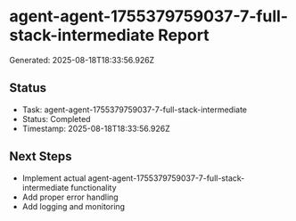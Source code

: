 # agent-agent-1755379759037-7-full-stack-intermediate Report

Generated: 2025-08-18T18:33:56.926Z

## Status
- Task: agent-agent-1755379759037-7-full-stack-intermediate
- Status: Completed
- Timestamp: 2025-08-18T18:33:56.926Z

## Next Steps
- Implement actual agent-agent-1755379759037-7-full-stack-intermediate functionality
- Add proper error handling
- Add logging and monitoring
